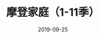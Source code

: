 ---
layout: page
title: 摩登家庭（1-11季）
description: >
  最好看的美式家庭剧。
category: 剧集
img: assets/img/movie/before2020/摩登家庭.webp
star: 5
date: 2019-09-25
---